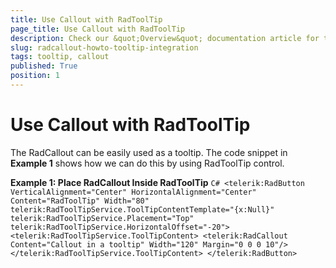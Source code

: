 ```yaml
---
title: Use Callout with RadToolTip
page_title: Use Callout with RadToolTip
description: Check our &quot;Overview&quot; documentation article for the RadCallout {{ site.framework_name }} control.
slug: radcallout-howto-tooltip-integration
tags: tooltip, callout
published: True
position: 1
---
```


# Use Callout with RadToolTip

The RadCallout can be easily used as a tooltip. The code snippet in __Example 1__ shows how we can do this by using RadToolTip control. 

__Example 1: Place RadCallout Inside RadToolTip__
	```C#
		<telerik:RadButton VerticalAlignment="Center" HorizontalAlignment="Center" Content="RadToolTip" Width="80"
							telerik:RadToolTipService.ToolTipContentTemplate="{x:Null}"
							telerik:RadToolTipService.Placement="Top"
							telerik:RadToolTipService.HorizontalOffset="-20">
			<telerik:RadToolTipService.ToolTipContent>
				<telerik:RadCallout Content="Callout in a tooltip" Width="120" Margin="0 0 0 10"/>
			</telerik:RadToolTipService.ToolTipContent>
		</telerik:RadButton>	
	```	


